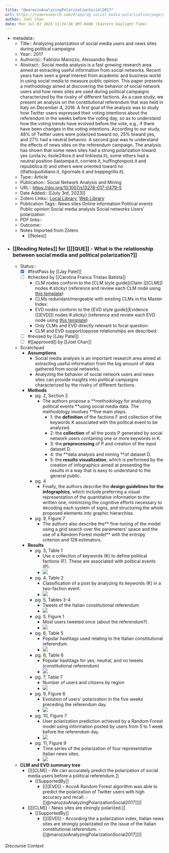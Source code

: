 ```yaml
---
title: "@marozzoAnalyzingPolarizationSocial2017"
url: https://roamresearch.com/#/app/dg-social-media-polarization/page/AX6xQNzZF
author: Joel Chan
date: Mon Jul 03 2023 11:24:28 GMT-0400 (Eastern Daylight Time)
---
```


- metadata::
    - Title:: Analyzing polarization of social media users and news sites during political campaigns
    - Year:: 2017
    - Author(s):: Fabrizio Marozzo, Alessandro Bessi
    - Abstract:: Social media analysis is a fast growing research area aimed at extracting useful information from social networks. Recent years have seen a great interest from academic and business world in using social media to measure public opinion. This paper presents a methodology aimed at discovering the behavior of social network users and how news sites are used during political campaigns characterized by the rivalry of different factions. As a case study, we present an analysis on the constitutional referendum that was held in Italy on December 4, 2016. A first goal of the analysis was to study how Twitter users expressed their voting intentions about the referendum in the weeks before the voting day, so as to understand how the voting trends have evolved before the vote, e.g., if there have been changes in the voting intentions. According to our study, 48% of Twitter users were polarized toward no, 25% toward yes, and 27% had a neutral behavior. A second goal was to understand the effects of news sites on the referendum campaign. The analysis has shown that some news sites had a strong polarization toward yes (unita.tv, ilsole24ore.it and linkiesta.it), some others had a neutral position (lastampa.it, corriere.it, huffingtonpost.it and repubblica.it) and others were oriented toward no (ilfattoquotidiano.it, ilgiornale.it and beppegrillo.it).
    - Type:: Article
    - Publication:: Social Network Analysis and Mining
    - URL:: https://doi.org/10.1007/s13278-017-0479-5
    - Date Added:: [[July 3rd, 2023]]
    - Zotero Links:: [Local Library](zotero://select/groups/4985507/items/RM76LFMU), [Web Library](https://www.zotero.org/groups/4985507/items/RM76LFMU)
    - Publication Tags:: News sites Online information Political events Public opinion Social media analysis Social networks Users’ polarization
    - PDF links::
    - Outcome::
    - Notes Imported from Zotero
        - [[Notes]]
- ### [[Reading Notes]] for [[[[QUE]] - What is the relationship between social media and political polarization?]]
    - Status::
        - [x] #firstPass by [[Jay Patel]]
        - [ ] #checked by [[Carolina Franca Tristao Batista]]
            - CLM nodes conform to the [CLM style guide](Claim ([[CLM]]) nodes #.sticky) (reference and review each CLM node using [this template](((25ixw7s99))))
            - CLMs redundant/mergeable with existing CLMs in the Master Index:
            - EVD nodes conform to the [EVD style guide](Evidence ([[EVD]]) nodes #.sticky) (reference and review each EVD node using [this template](((QQbt2nE_E))))
            - Only CLMs and EVD directly relevant to focal question:
            - CLM and EVD support/oppose relationships are described:
        - [ ] #revised by [[Jay Patel]]
        - [ ] #[[approved]] by [[Joel Chan]]
    - Scratchpad
        - **Assumptions**
            - Social media analysis is an important research area aimed at extracting useful information from the big amount of data gathered from social networks.
            - Analyzing the behavior of social network users and news sites can provide insights into political campaigns characterized by the rivalry of different factions.
        - **Methods**
            - pg. 2, Section 2
                - The authors propose a **methodology for analyzing political events **using social media data. The methodology involves **five main steps.
                    - 1: the **definition** of the factions F and collection of the keywords K associated with the political event to be analyzed.
                    - 2: the **collection** of all the posts P generated by social network users containing one or more keywords in K.
                    - 3: the **preprocessing** of P and creation of the input dataset D.
                    - 4: the **data analysis and mining **of dataset D.
                    - 5: the **results visualization**, which is performed by the creation of infographics aimed at presenting the results in a way that is easy to understand to the general public.
            - pg. 4
                - Finally, the authors describe the **design guidelines for the infographics**, which include preferring a visual representation of the quantitative information to the written one, minimizing the cognitive efforts necessary to decoding each system of signs, and structuring the whole proposed elements into graphic hierarchies.
            - pg. 9, Figure 7
                - The authors also describe the** fine-tuning of the model using a grid search over the parameters' space and the use of a Random Forest model** with the entropy criterion and 128 estimators.
        - **Results**
            - pg. 3, Table 1
                - Use a collection of keywords (K) to define political factions (F). These are associated with political events (P).
                - ![](https://firebasestorage.googleapis.com/v0/b/firescript-577a2.appspot.com/o/imgs%2Fapp%2Fdg-social-media-polarization%2FnA8BAo8hsS.47.10.png?alt=media&token=b6117ead-ff54-4a04-9c27-07c26dc1685c)
            - pg. 4, Table 2
                - Classification of a post by analyzing its keywords (K) in a two-faction event.
                - ![](https://firebasestorage.googleapis.com/v0/b/firescript-577a2.appspot.com/o/imgs%2Fapp%2Fdg-social-media-polarization%2FzwhvwSMkKk.48.56.png?alt=media&token=1e0ee674-2a9b-4b17-a8e1-c28914066dcf)
            - pg. 5, Tables 3-4
                - Tweets of the Italian constitutional referendum
                - ![](https://firebasestorage.googleapis.com/v0/b/firescript-577a2.appspot.com/o/imgs%2Fapp%2Fdg-social-media-polarization%2FZTbEbiHY47.50.14.png?alt=media&token=cbbbc06d-b39c-4882-a09f-cf40597f3fa3)
            - pg. 5, Figure 1
                - Most users tweeted once (about the referendum?).
                - ![](https://firebasestorage.googleapis.com/v0/b/firescript-577a2.appspot.com/o/imgs%2Fapp%2Fdg-social-media-polarization%2FY6u4NuoLN_.51.06.png?alt=media&token=ff93b344-4b04-4a52-b522-b8d49f12d1d2)
            - pg. 6, Table 5
                - Popular hashtags used relating to the Italian constitutional referendum.
                - ![](https://firebasestorage.googleapis.com/v0/b/firescript-577a2.appspot.com/o/imgs%2Fapp%2Fdg-social-media-polarization%2F_ELg3xjBDq.52.06.png?alt=media&token=9b783d4b-9899-4765-88cf-4f2e6a75d7b9)
            - pg. 6, Table 6
                - Popular hashtags for yes, neutral, and no tweets (constitutional referendum)
                - ![](https://firebasestorage.googleapis.com/v0/b/firescript-577a2.appspot.com/o/imgs%2Fapp%2Fdg-social-media-polarization%2FpIGooDiGJg.02.14.png?alt=media&token=11f0ea6c-d488-4216-95df-6ec0ad466ef9)
            - pg. 7, Table 7
                - Number of users and citizens by region
                - ![](https://firebasestorage.googleapis.com/v0/b/firescript-577a2.appspot.com/o/imgs%2Fapp%2Fdg-social-media-polarization%2FrSoB6sUJ2k.08.42.png?alt=media&token=61a4f4dd-ee07-48e8-b157-ffe792e75b45)
            - pg. 9, Figure 6
                - Evolution of users' polarization in the five weeks preceding the referendum day.
                - ![](https://firebasestorage.googleapis.com/v0/b/firescript-577a2.appspot.com/o/imgs%2Fapp%2Fdg-social-media-polarization%2Fp5bkFloRee.12.04.png?alt=media&token=ba67eb0f-db78-42ad-a956-8c1f821fd679)
            - pg. 10, Figure 7
                - User polarization prediction achieved by a Random Forest model using information posted by users from 5 to 1 week before the referendum day.
                - ![](https://firebasestorage.googleapis.com/v0/b/firescript-577a2.appspot.com/o/imgs%2Fapp%2Fdg-social-media-polarization%2FVN_AuLic5B.11.35.png?alt=media&token=e728bbfe-94b6-476f-999b-b487b781fe0d)
            - pg. 11, Figure 9
                - Time series of the polarization of four representative Italian news sites.
                - ![](https://firebasestorage.googleapis.com/v0/b/firescript-577a2.appspot.com/o/imgs%2Fapp%2Fdg-social-media-polarization%2FlrVyBXrGXH.10.52.png?alt=media&token=adff4cbd-fbab-4340-b7c0-7d24ab51a12e)
    - **CLM and EVD summary tree**
        - [[[[CLM]] - We can accurately predict the polarization of social media users before a political referendum.]]
            - [[SupportedBy]]
                - [[[[EVD]] - AccoA Random Forest algorithm was able to predict the polarization of Twitter users with high accuracy and recall. - [[@marozzoAnalyzingPolarizationSocial2017]]]]
        - [[[[CLM]] - News sites are strongly polarized.]]
            - [[SupportedBy]]
                - [[[[EVD]] - According the a polarization index, Italian news sites are strongly polarizated on the issue of the Italian constitutional referendum. - [[@marozzoAnalyzingPolarizationSocial2017]]]]

###### Discourse Context


